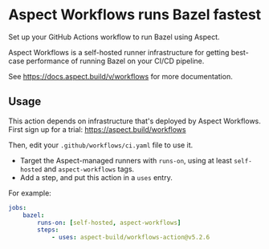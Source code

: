 # Aspect Workflows runs Bazel fastest

Set up your GitHub Actions workflow to run Bazel using Aspect.

Aspect Workflows is a self-hosted runner infrastructure for
getting best-case performance of running Bazel on your CI/CD pipeline.

See https://docs.aspect.build/v/workflows for more documentation.

## Usage

This action depends on infrastructure that's deployed by Aspect Workflows.
First sign up for a trial: <https://aspect.build/workflows>

Then, edit your `.github/workflows/ci.yaml` file to use it.

-   Target the Aspect-managed runners with `runs-on`, using at least `self-hosted` and `aspect-workflows` tags.
-   Add a step, and put this action in a `uses` entry.

For example:

```yaml
jobs:
    bazel:
        runs-on: [self-hosted, aspect-workflows]
        steps:
            - uses: aspect-build/workflows-action@v5.2.6
```
